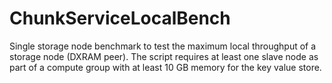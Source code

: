 # ChunkServiceLocalBench

Single storage node benchmark to test the maximum local throughput of a storage node (DXRAM peer). The script requires at least one slave node as part of a compute group with at least 10 GB memory for the key value store.
